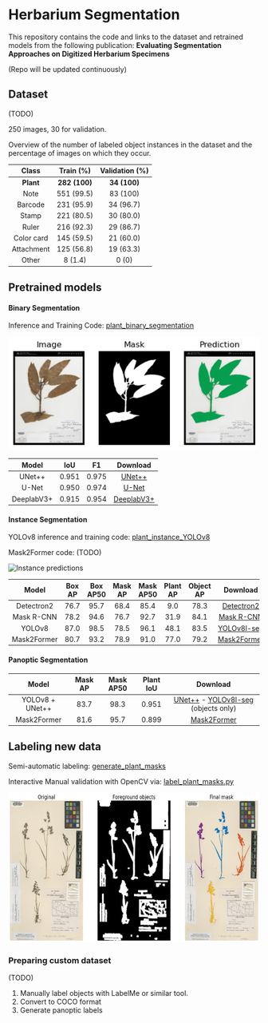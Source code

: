 # Herbarium Segmentation

This repository contains the code and links to the dataset and retrained models from the following publication: **Evaluating Segmentation Approaches on
Digitized Herbarium Specimens**

(Repo will be updated continuously)

## Dataset 
(TODO)

250 images, 30 for validation.

Overview of the number of labeled object instances in the dataset and the percentage of images on which they occur.

| **Class** | **Train (%)** | **Validation (%)** |
|:------------------:|:-----------------------:|:----------------------------:|
| **Plant**              | **282 (100)**      | **34 (100)**                        |
| Note               | 551 (99.5)              | 83 (100)          |
| Barcode            | 231 (95.9)              | 34 (96.7)                    |
| Stamp              | 221 (80.5)              | 30 (80.0)                    |
| Ruler              | 216 (92.3)              | 29 (86.7)                    |
| Color card         | 145 (59.5)              | 21 (60.0)                    |
| Attachment         | 125 (56.8)              | 19 (63.3)                    |
| Other              | 8 (1.4)      | 0 (0)                        |




## Pretrained models

#### Binary Segmentation

Inference and Training Code: [plant_binary_segmentation](notebooks/plant_binary_segmentation.ipynb)

<p>
<img src="img/binary_prediction.png" alt="Binary plant prediction">
</p>

| **Model** | **IoU** | **F1** | **Download** |
|:------------------:|:----------------:|:---------------:|:---------------:|
| UNet++             | 0.951            | 0.975           | [UNet++](https://cloud.ilabt.imec.be/index.php/s/RJwpz3qLGGo3X5N/download/unetplus_efficientnet-b0_best-epoch=189.ckpt) |
| U-Net              | 0.950            | 0.974           | [U-Net](https://cloud.ilabt.imec.be/index.php/s/Sr2aZPzBqskbcky/download/unet_efficientnet-b0_best-epoch=196.ckpt) |
| DeeplabV3+         | 0.915            | 0.954           | [DeeplabV3+](https://cloud.ilabt.imec.be/index.php/s/64J3k6mAs672LGM/download/deeplab_efficientnet-b0_best-epoch=199.ckpt) |


#### Instance Segmentation

YOLOv8 inference and training code:  [plant_instance_YOLOv8](notebooks/plant_instance_YOLOv8.ipynb)

Mask2Former code: (TODO)

<p>
<img src="img/instance_preds.png" height="300"  alt="Instance predictions">
</p>

| **Model**   | **Box AP** | **Box AP50** | **Mask AP** | **Mask AP50** | **Plant AP** | **Object AP** | **Download** |
|:-----------:|:----------:|:------------:|:-----------:|:-------------:|:------------:|:-------------:|:------------:|
| Detectron2  | 76.7       | 95.7         | 68.4        | 85.4          | 9.0          | 78.3          | [Detectron2](https://cloud.ilabt.imec.be/index.php/s/j3WFAP9YCopiaZj/download/detectron2-ins-R50-FPN.pth)         |
| Mask R-CNN  | 78.2       | 94.6         | 76.7        | 92.7          | 31.9         | 84.1          | [Mask R-CNN](https://cloud.ilabt.imec.be/index.php/s/PaqpLFTQH2kdnko/download/maskrcnn-best-epoch=199.ckpt)         |
| YOLOv8      | 87.0       | 98.5         | 78.5        | 96.1          | 48.1         | 83.5          | [YOLOv8l-seg](https://cloud.ilabt.imec.be/index.php/s/B9s7wCpgyenRoyy/download/yolo_instance_best.pt)         |
| Mask2Former | 80.7       | 93.2         | 78.9        | 91.0          | 77.0         | 79.2          | [Mask2Former](https://cloud.ilabt.imec.be/index.php/s/3N59LiykEYXJn9t/download/mask2former-ins-best-epoch=195.ckpt)         |

#### Panoptic Segmentation

| **Model**       | **Mask AP** | **Mask AP50** | **Plant IoU** | **Download** |
|:---------------:|:-----------:|:-------------:|:-------------:|:------------:|
| YOLOv8 + UNet++ | 83.7        | 98.3          | 0.951         | [UNet++](https://cloud.ilabt.imec.be/index.php/s/RJwpz3qLGGo3X5N/download/unetplus_efficientnet-b0_best-epoch=189.ckpt) - [YOLOv8l-seg](https://cloud.ilabt.imec.be/index.php/s/6tRFZWejTofk9SN/download/yolo_objects_best.pt) (objects only)       |
| Mask2Former     | 81.6        | 95.7          | 0.899         | [Mask2Former](https://cloud.ilabt.imec.be/index.php/s/3oiAJ5A52ZZDyiG/download/mask2former-pan-best-epoch=196.ckpt)         |

## Labeling new data

Semi-automatic labeling: [generate_plant_masks](notebooks/generate_plant_masks.ipynb)

Interactive Manual validation with OpenCV via: [label_plant_masks.py](label_plant_masks.py)

<p>
<img src="img/plant_labeling.png" height="300"  alt="Semi-automatic labeling">
</p>

### Preparing custom dataset
(TODO)
1. Manually label objects with LabelMe or similar tool.
2. Convert to COCO format
3. Generate panoptic labels

